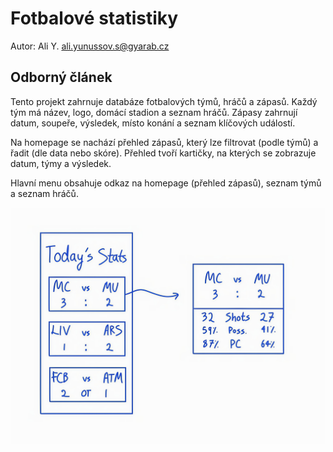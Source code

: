 # Fotbalové statistiky

Autor: Ali Y. ali.yunussov.s@gyarab.cz

## Odborný článek

Tento projekt zahrnuje databáze fotbalových týmů, hráčů a zápasů. Každý tým má název, logo, domácí stadion a seznam hráčů. Zápasy zahrnují datum, soupeře, výsledek, místo konání a seznam klíčových událostí.

Na homepage se nachází přehled zápasů, který lze filtrovat (podle týmů) a řadit (dle data nebo skóre). Přehled tvoří kartičky, na kterých se zobrazuje datum, týmy a výsledek.

Hlavní menu obsahuje odkaz na homepage (přehled zápasů), seznam týmů a seznam hráčů.

![Wireframe img](Wireframe-stats.jpeg)